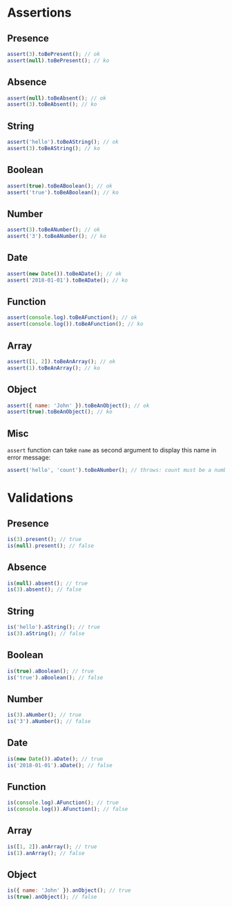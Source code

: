 # Assertions

## Presence

```javascript
assert(3).toBePresent(); // ok
assert(null).toBePresent(); // ko
```

## Absence

```javascript
assert(null).toBeAbsent(); // ok
assert(3).toBeAbsent(); // ko
```

## String

```javascript
assert('hello').toBeAString(); // ok
assert(3).toBeAString(); // ko
```

## Boolean

```javascript
assert(true).toBeABoolean(); // ok
assert('true').toBeABoolean(); // ko
```

## Number

```javascript
assert(3).toBeANumber(); // ok
assert('3').toBeANumber(); // ko
```

## Date

```javascript
assert(new Date()).toBeADate(); // ok
assert('2018-01-01').toBeADate(); // ko
```

## Function

```javascript
assert(console.log).toBeAFunction(); // ok
assert(console.log()).toBeAFunction(); // ko
```

## Array

```javascript
assert([1, 2]).toBeAnArray(); // ok
assert(1).toBeAnArray(); // ko
```

## Object

```javascript
assert({ name: 'John' }).toBeAnObject(); // ok
assert(true).toBeAnObject(); // ko
```

## Misc

`assert` function can take `name` as second argument to display this name in error message:

```javascript
assert('hello', 'count').toBeANumber(); // throws: count must be a number
```

# Validations

## Presence

```javascript
is(3).present(); // true
is(null).present(); // false
```

## Absence

```javascript
is(null).absent(); // true
is(3).absent(); // false
```

## String

```javascript
is('hello').aString(); // true
is(3).aString(); // false
```

## Boolean

```javascript
is(true).aBoolean(); // true
is('true').aBoolean(); // false
```

## Number

```javascript
is(3).aNumber(); // true
is('3').aNumber(); // false
```

## Date

```javascript
is(new Date()).aDate(); // true
is('2018-01-01').aDate(); // false
```

## Function

```javascript
is(console.log).AFunction(); // true
is(console.log()).AFunction(); // false
```

## Array

```javascript
is([1, 2]).anArray(); // true
is(1).anArray(); // false
```

## Object

```javascript
is({ name: 'John' }).anObject(); // true
is(true).anObject(); // false
```
